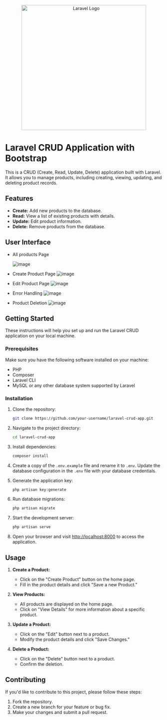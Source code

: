 <p align="center"><a href="https://laravel.com" target="_blank"><img src="https://raw.githubusercontent.com/laravel/art/master/logo-lockup/5%20SVG/2%20CMYK/1%20Full%20Color/laravel-logolockup-cmyk-red.svg" width="400" alt="Laravel Logo"></a></p>


# Laravel CRUD Application with Bootstrap

This is a CRUD (Create, Read, Update, Delete) application built with Laravel. It allows you to manage products, including creating, viewing, updating, and deleting product records.

## Features

- **Create:** Add new products to the database.
- **Read:** View a list of existing products with details.
- **Update:** Edit product information.
- **Delete:** Remove products from the database.

## User Interface
- All products Page

  ![image](https://github.com/SyedAbdulrab/app-crud-lrvl/assets/99114574/fb507084-66a8-4dd7-ae1d-c43dbb4d4123)

- Create Product Page
  ![image](https://github.com/SyedAbdulrab/app-crud-lrvl/assets/99114574/44b1da79-c757-4ec1-9afb-06f0dadfe39c)

- Edit Product Page
  ![image](https://github.com/SyedAbdulrab/app-crud-lrvl/assets/99114574/4ba7917e-aa3e-4672-a0c0-44e1d6233242)

- Error Handling
  ![image](https://github.com/SyedAbdulrab/app-crud-lrvl/assets/99114574/ac346f5d-482e-4271-9082-e9f34cb233dc)

- Product Deletion
  ![image](https://github.com/SyedAbdulrab/app-crud-lrvl/assets/99114574/4933cd9b-3b8f-448f-94e5-62b8dc61662e)


## Getting Started

These instructions will help you set up and run the Laravel CRUD application on your local machine.

### Prerequisites

Make sure you have the following software installed on your machine:

- PHP
- Composer
- Laravel CLI
- MySQL or any other database system supported by Laravel

### Installation

1. Clone the repository:

    ```bash
    git clone https://github.com/your-username/laravel-crud-app.git
    ```

2. Navigate to the project directory:

    ```bash
    cd laravel-crud-app
    ```

3. Install dependencies:

    ```bash
    composer install
    ```

4. Create a copy of the `.env.example` file and rename it to `.env`. Update the database configuration in the `.env` file with your database credentials.

5. Generate the application key:

    ```bash
    php artisan key:generate
    ```

6. Run database migrations:

    ```bash
    php artisan migrate
    ```

7. Start the development server:

    ```bash
    php artisan serve
    ```

8. Open your browser and visit [http://localhost:8000](http://localhost:8000) to access the application.

## Usage

1. **Create a Product:**
   - Click on the "Create Product" button on the home page.
   - Fill in the product details and click "Save a new Product."

2. **View Products:**
   - All products are displayed on the home page.
   - Click on "View Details" for more information about a specific product.

3. **Update a Product:**
   - Click on the "Edit" button next to a product.
   - Modify the product details and click "Save Changes."

4. **Delete a Product:**
   - Click on the "Delete" button next to a product.
   - Confirm the deletion.

## Contributing

If you'd like to contribute to this project, please follow these steps:

1. Fork the repository.
2. Create a new branch for your feature or bug fix.
3. Make your changes and submit a pull request.

